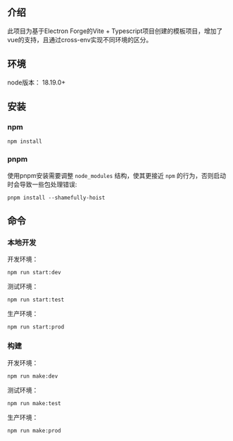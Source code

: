 ## 介绍

此项目为基于Electron Forge的Vite + Typescript项目创建的模板项目，增加了vue的支持，且通过cross-env实现不同环境的区分。

## 环境

node版本： 18.19.0+

## 安装

### npm

```
npm install
```

### pnpm

使用pnpm安装需要调整 `node_modules` 结构，使其更接近 `npm` 的行为，否则启动时会导致一些包处理错误:

```
pnpm install --shamefully-hoist
```

## 命令

### 本地开发

开发环境：

```
npm run start:dev
```

测试环境：

```
npm run start:test
```

生产环境：

```
npm run start:prod
```

### 构建

开发环境：

```
npm run make:dev
```

测试环境：

```
npm run make:test
```

生产环境：

```
npm run make:prod
```
